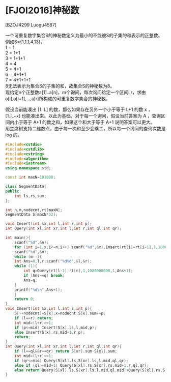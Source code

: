 # [FJOI2016]神秘数
[BZOJ4299 Luogu4587]

一个可重复数字集合S的神秘数定义为最小的不能被S的子集的和表示的正整数。例如S={1,1,1,4,13}，  
1 = 1  
2 = 1+1  
3 = 1+1+1  
4 = 4  
5 = 4+1  
6 = 4+1+1  
7 = 4+1+1+1  
8无法表示为集合S的子集的和，故集合S的神秘数为8。  
现给定n个正整数a[1]..a[n]，m个询问，每次询问给定一个区间l,r，求由a[l],a[l+1],…,a[r]所构成的可重复数字集合的神秘数。

假设当前能凑出 [1..L] 的数，那么如果存在另外一个小于等于 L+1 的数 x ，[1..L+x] 也能凑出来。以此为基础，对于每一个询问，假设当前答案为 A ，查询区间内小于等于 A+1 的数之和，如果这个和大于等于 A+1 说明答案可以更大。  
用主席树支持二维数点，由于每一次和至少会乘二，所以每一个询问的查询次数是 log 的。

```cpp
#include<cstdio>
#include<cstdlib>
#include<cstring>
#include<algorithm>
#include<iostream>
using namespace std;

const int maxN=101000;

class SegmentData{
public:
    int ls,rs,sum;
};

int n,m,nodecnt,rt[maxN];
SegmentData S[maxN*32];

void Insert(int &x,int l,int r,int p);
int Query(int xl,int xr,int l,int r,int ql,int qr);

int main(){
    scanf("%d",&n);
    for (int i=1,x;i<=n;i++) scanf("%d",&x),Insert(rt[i]=rt[i-1],1,1000000000,x);
    scanf("%d",&m);
    while (m--){
	int Ans=0,l,r;scanf("%d%d",&l,&r);
	while (1){
	    int q=Query(rt[l-1],rt[r],1,1000000000,1,Ans+1);
	    if (Ans==q) break;
	    Ans=q;
	}
	printf("%d\n",Ans+1);
    }
    return 0;
}
void Insert(int &x,int l,int r,int p){
    S[++nodecnt]=S[x];x=nodecnt;S[x].sum+=p;
    if (l==r) return;
    int mid=(l+r)>>1;
    if (p<=mid) Insert(S[x].ls,l,mid,p);
    else Insert(S[x].rs,mid+1,r,p);
    return;
}
int Query(int xl,int xr,int l,int r,int ql,int qr){
    if (l==ql&&r==qr) return S[xr].sum-S[xl].sum;
    int mid=(l+r)>>1;
    if (qr<=mid) Query(S[xl].ls,S[xr].ls,l,mid,ql,qr);
    else if (ql>=mid+1) Query(S[xl].rs,S[xr].rs,mid+1,r,ql,qr);
    else return Query(S[xl].ls,S[xr].ls,l,mid,ql,mid)+Query(S[xl].rs,S[xr].rs,mid+1,r,mid+1,qr);
}
```